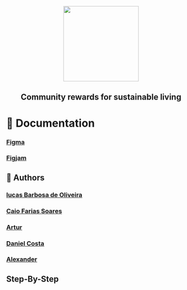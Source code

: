 <p align="center">
    <img height="200"src="https://user-images.githubusercontent.com/47783422/175819252-a0f4998d-4423-42ec-abcf-72ba921daf93.png?raw=true">
    <h2 align="center"> Community rewards for sustainable living </h2> 
</p>


# 📁 Documentation
[<h3>Figma</h3>](https://www.figma.com/file/5s1HXySRgGJNlcEUcZjSPX/App-Model?node-id=415%3A2)

[<h3>Figjam</h3>](https://www.figma.com/file/YRDAx1zwhsUQgismKoNMVl/Figjam?node-id=3%3A591)
    

## 👋 Authors
[<h3>lucas Barbosa de Oliveira</h3>](https://github.com/LucasBrbs)

[<h3>Caio Farias Soares</h3>](https://github.com/CaioFaSoares)

[<h3>Artur</h3>](https://github.com/Laafal)

[<h3>Daniel Costa</h3>](https://github.com/CaioFaSoares)

[<h3>Alexander</h3>](https://github.com/Laafal)

## Step-By-Step
